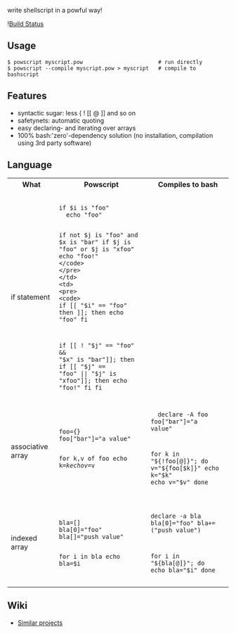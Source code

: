 write shellscript in a powful way!

\![Build Status](https://travis-ci.org/coderofsalvation/powscript.svg?branch=master)

## Usage
    
    $ powscript myscript.pow                        # run directly
    $ powscript --compile myscript.pow > myscript   # compile to bashscript

## Features

* syntactic sugar: less { ! [[ @ ]] and so on
* safetynets: automatic quoting
* easy declaring- and iterating over arrays
* 100% bash:'zero'-dependency solution (no installation, compilation using 3rd party software)

## Language

<table style="width:100%">
  <tr>
    <th>What</th>
    <th>Powscript</th>
    <th>Compiles to bash</th>
  </tr>
  <tr>
    <td>if statement</td>
    <td>
      <pre>
        <code>
if $i is "foo"
  echo "foo" 

if not $j is "foo" and $x is "bar"
  if $j is "foo" or $j is "xfoo"
    echo "foo!" 
        </code>
      </pre>
    </td>
    <td>
      <pre>
        <code>
if [[ "$i" == "foo" then ]]; then
  echo "foo" 
fi

if [[ ! "$j" == "foo" && "$x" is "bar"]]; then
  if [[ "$j" == "foo" || "$j" is "xfoo"]]; then
    echo "foo!" 
  fi
fi
        </code>
      </pre>
    </td>
  </tr>

  <tr>
    <td>associative array</td>
    <td>
      <pre>
        <code>
foo={}
foo["bar"]="a value"

for k,v of foo
  echo k=$k
  echo v=$v
        </code>
      </pre>
    </td>
    <td>
      <pre>
        <code>
declare -A   foo
foo["bar"]="a value"

for k in "${!foo[@]}"; do
  v="${foo[$k]}"
  echo k="$k"
  echo v="$v"
done
        </code>
      </pre>
    </td>
  </tr>

  <tr>
    <td>indexed array</td>
    <td>
      <pre>
        <code>
bla=[]
bla[0]="foo"
bla[]="push value"

for i in bla
  echo bla=$i
        </code>
      </pre>
    </td>
    <td>
      <pre>
        <code>
declare -a   bla
bla[0]="foo"
bla+=("push value")

for i in "${bla[@]}"; do
  echo bla="$i"
done
        </code>
      </pre>
    </td>
  </tr>

</table>

## Wiki

* [Similar projects](https://github.com/coderofsalvation/powscript/wiki/Similar-projects)

